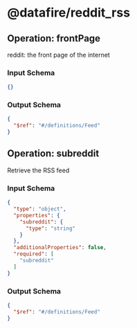 # @datafire/reddit_rss


## Operation: frontPage
reddit: the front page of the internet

### Input Schema
```json
{}
```
### Output Schema
```json
{
  "$ref": "#/definitions/Feed"
}
```
## Operation: subreddit
Retrieve the RSS feed

### Input Schema
```json
{
  "type": "object",
  "properties": {
    "subreddit": {
      "type": "string"
    }
  },
  "additionalProperties": false,
  "required": [
    "subreddit"
  ]
}
```
### Output Schema
```json
{
  "$ref": "#/definitions/Feed"
}
```
